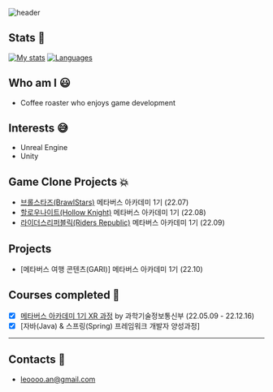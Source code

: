 ![header](https://capsule-render.vercel.app/api?type=cylinder&color=000000&height=150&section=header&text=Anton&fontColor=ffffff&fontSize=70&animation=fadeIn&fontAlignY=55)

## Stats :muscle:
[![My stats](https://github-readme-stats.vercel.app/api?username=Antonius-k&hide=issues&show_icons=true&theme=radical)](https://github.com/anuraghazra/github-readme-stats)
[![Languages](https://github-readme-stats.vercel.app/api/top-langs/?username=Antonius-k&layout=compact)](https://github.com/anuraghazra/github-readme-stats)

## Who am I :smiley:
- Coffee roaster who enjoys game development

## Interests :sweat_smile:
- Unreal Engine
- Unity

## Game Clone Projects :collision:
- [브롤스타즈(BrawlStars)](https://mtvs.kr/user/project/view?bbsCd=BBS_00007&bbscCd=BBSC_00213) 메타버스 아카데미 1기 (22.07)
- [할로우나이트(Hollow Knight)](https://mtvs.kr/user/project/view?bbsCd=BBS_00007&bbscCd=BBSC_00375) 메타버스 아카데미 1기 (22.08)
- [라이더스리퍼블릭(Riders Republic)](https://mtvs.kr/user/project/view?bbsCd=BBS_00007&bbscCd=BBSC_00535) 메타버스 아카데미 1기 (22.09)

## Projects 
- [메타버스 여행 콘텐츠(GARI)] 메타버스 아카데미 1기 (22.10)

## Courses completed :clap:
- [x] [메타버스 아카데미 1기 XR 과정](https://atic.ac/metaverse/index.do) by 과학기술정보통신부 (22.05.09 - 22.12.16)
- [x] [자바(Java) & 스프링(Spring) 프레임워크 개발자 양성과정]

----

## Contacts :love_letter:
- leoooo.an@gmail.com
